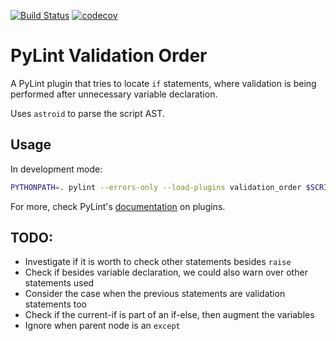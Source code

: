 [![Build Status](https://travis-ci.org/kinow/pylint-validation-order.svg?branch=master)](https://travis-ci.org/kinow/pylint-validation-order)
[![codecov](https://codecov.io/gh/kinow/pylint-validation-order/branch/master/graph/badge.svg)](https://codecov.io/gh/kinow/pylint-validation-order)

# PyLint Validation Order

A PyLint plugin that tries to locate `if` statements, where validation
is being performed after unnecessary variable declaration.

Uses `astroid` to parse the script AST.

## Usage

In development mode:

```bash
PYTHONPATH=. pylint --errors-only --load-plugins validation_order $SCRIPT_PATH
```

For more, check PyLint's [documentation](http://pylint.pycqa.org/en/latest/how_tos/plugins.html)
on plugins.

## TODO:

- Investigate if it is worth to check other statements besides `raise`
- Check if besides variable declaration, we could also warn over other
statements used
- Consider the case when the previous statements are validation statements too
- Check if the current-if is part of an if-else, then augment the variables
- Ignore when parent node is an `except`